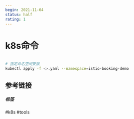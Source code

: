 ```yaml
---
begin: 2021-11-04
status: half
rating: 1
---
```


# k8s命令

```bash
      
# 指定命名空间安装
kubectl apply -f <>.yaml --namespace=istio-booking-demo

```


## 参考链接


##### 标签
#k8s #tools 